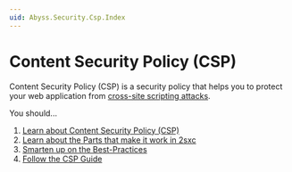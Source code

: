 ```yaml
---
uid: Abyss.Security.Csp.Index
---
```


# Content Security Policy (CSP)

Content Security Policy (CSP) is a security policy that helps you to protect your web application from [cross-site scripting attacks](https://en.wikipedia.org/wiki/Cross-site_scripting).

You should...

1. [Learn about Content Security Policy (CSP)](xref:Abyss.Security.Csp.Background)
2. [Learn about the Parts that make it work in 2sxc](xref:Abyss.Security.Csp.Parts)
3. [Smarten up on the Best-Practices](xref:Abyss.Security.Csp.BestPractices)
4. [Follow the CSP Guide](xref:Abyss.Security.Csp.Guide)
